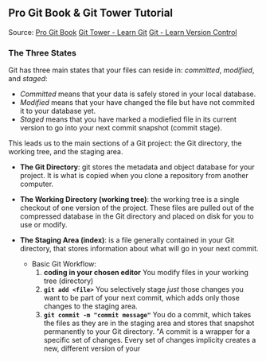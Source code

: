 
## Pro Git Book & Git Tower Tutorial 

Source: [Pro Git Book](https://git-scm.com/book/en/v2)
        [Git Tower - Learn Git](https://www.git-tower.com/learn/git/ebook/en/command-line/introduction)
        [Git - Learn Version Control](https://www.amazon.com/Git-step-step-Ultimate-beginners-ebook/dp/B0769JLP9C)


### The Three States 
Git has three main states that your files can reside in: _committed_, _modified_, and _staged_: 

   * _Committed_ means that your data is safely stored in your local database. 
   * _Modified_ means that your have changed the file but have not commited it to your database yet. 
   * _Staged_ means that you have marked a modiefied file in its current version to go into your next commit snapshot (commit stage). 

This leads us to the main sections of a Git project: the Git directory, the working tree, and the staging area. 

  * __The Git Directory__: git stores the metadata and object database for your project. It is what is copied when you clone a repository from another computer. 
  * __The Working Directory (working tree)__: the working tree is a single checkout of one version of the project. These files are pulled out of the compressed database in the Git directory and placed on disk for you to use or modify. 
  * __The Staging Area (index)__: is a file generally contained in your Git directory, that stores information about what will go in your next commit. 

       * Basic Git Workflow: 
         1. __coding in your chosen editor__ You modify files in your working tree (directory)
         2. __`git add <file>`__ You selectively stage _just_ those changes you want to be part of your next commit, which adds only those changes to the staging area. 
         3. __`git commit -m "commit message"`__ You do a commit, which takes the files as they are in the staging area and stores that snapshot permanently to your Git directory. "A commit is a wrapper for a specific set of changes. Every set of changes implicity creates a new, different version of your 



